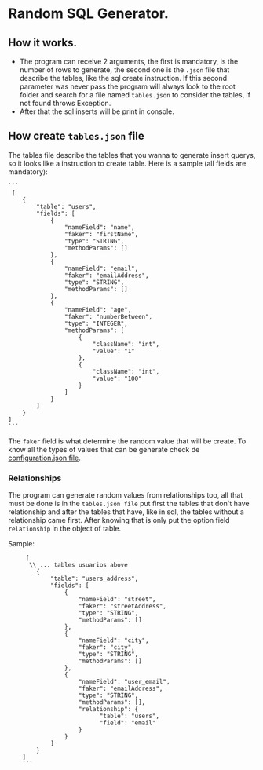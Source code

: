 # Random SQL Generator.

## How it works.

- The program can receive 2 arguments, the first is mandatory, is the number of rows to generate, the second one is
  the `.json` file that describe the tables, like the sql create instruction. If this second parameter was never pass
  the program will always look to the root folder and search for a file named `tables.json` to consider the tables, if
  not found throws Exception.
- After that the sql inserts will be print in console.

## How create `tables.json` file

The tables file describe the tables that you wanna to generate insert querys, so it looks like a instruction to create
table. Here is a sample (all fields are mandatory):

    ```
     [
        {
            "table": "users",
            "fields": [
                {
                    "nameField": "name",
                    "faker": "firstName",
                    "type": "STRING",
                    "methodParams": []
                },
                {
                    "nameField": "email",
                    "faker": "emailAddress",
                    "type": "STRING",
                    "methodParams": []
                },
                {
                    "nameField": "age",
                    "faker": "numberBetween",
                    "type": "INTEGER",
                    "methodParams": [
                        {
                            "className": "int",
                            "value": "1"
                        },
                        {
                            "className": "int",
                            "value": "100"
                        }
                    ]
                }
            ]
        }
    ]
    ```

The `faker` field is what determine the random value that will be create. To know all the types of values that can be
generate check de [configuration.json file](./src/main/resources/configuration.json).

### Relationships

The program can generate random values from relationships too, all that must be done is in the `tables.json file` put
first the tables that don't have relationship and after the tables that have, like in sql, the tables without a
relationship came first. After knowing that is only put the option field `relationship` in the object of table.

Sample:

```
     [
      \\ ... tables usuarios above
        {
            "table": "users_address",
            "fields": [
                {
                    "nameField": "street",
                    "faker": "streetAddress",
                    "type": "STRING",
                    "methodParams": []
                },
                {
                    "nameField": "city",
                    "faker": "city",
                    "type": "STRING",
                    "methodParams": []
                },
                {
                    "nameField": "user_email",
                    "faker": "emailAddress",
                    "type": "STRING",
                    "methodParams": [],
                    "relationship": {
                          "table": "users",
                          "field": "email"
                    }
                }
            ]
        }
    ]
    ```
